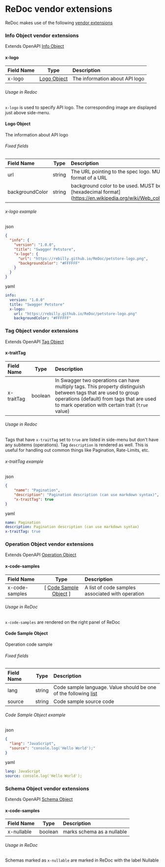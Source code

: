 # ReDoc vendor extensions
ReDoc makes use of the following [vendor extensions](http://swagger.io/specification/#vendorExtensions)

### Info Object vendor extensions
Extends OpenAPI [Info Object](http://swagger.io/specification/#infoObject)
#### x-logo

| Field Name     |	Type	       | Description |
| :------------- | :-----------: | :---------- |
| x-logo         | [Logo Object](#logoObject)  | The information about API logo |

###### Usage in Redoc
`x-logo` is used to specify API logo. The corresponding image are displayed just above side-menu.

#### <a name="logoObject"></a>Logo Object
The information about API logo
###### Fixed fields
| Field Name      |	Type	   | Description |
| :-------------- | :------: | :---------- |
| url             | string   | The URL pointing to the spec logo. MUST be in the format of a URL
| backgroundColor | string   | background color to be used. MUST be RGB color in [hexadecimal format] (https://en.wikipedia.org/wiki/Web_colors#Hex_triplet)


###### x-logo example
json
```json
{
  "info": {
    "version": "1.0.0",
    "title": "Swagger Petstore",
    "x-logo": {
      "url": "https://rebilly.github.io/ReDoc/petstore-logo.png",
      "backgroundColor": "#FFFFFF"
    }
  }
}
```
yaml
```yaml
info:
  version: "1.0.0"
  title: "Swagger Petstore"
  x-logo:
    url: "https://rebilly.github.io/ReDoc/petstore-logo.png"
    backgroundColor: "#FFFFFF"
```



### Tag Object vendor extensions
Extends OpenAPI [Tag Object](http://swagger.io/specification/#tagObject)
#### x-traitTag
| Field Name     |	Type	  | Description |
| :------------- | :------: | :---------- |
| x-traitTag     | boolean  | In Swagger two operations can have multiply tags. This property distinguish between tags that are used to group operations (default) from tags that are used to mark operation with certain trait (`true` value) |

###### Usage in Redoc
Tags that have `x-traitTag` set to `true` are listed in side-menu but don't have any subitems (operations). Tag `description` is rendered as well.
This is useful for handling out common things like Pagination, Rate-Limits, etc.

###### x-traitTag example
json
```json
{
    "name": "Pagination",
    "description": "Pagination description (can use markdown syntax)",
    "x-traitTag": true
}
```
yaml
```yaml
name: Pagination
description: Pagination description (can use markdown syntax)
x-traitTag: true
```

### Operation Object vendor extensions
Extends OpenAPI [Operation Object](http://swagger.io/specification/#operationObject)
#### x-code-samples
| Field Name     |	Type	  | Description |
| :------------- | :------: | :---------- |
| x-code-samples | [ [Code Sample Object](#codeSampleObject) ]  | A list of code samples associated with operation |

###### Usage in ReDoc
`x-code-samples` are rendered on the right panel of ReDoc

#### <a name="codeSampleObject"></a>Code Sample Object
Operation code sample
###### Fixed fields
| Field Name  |	Type	   | Description  |
| :---------- | :------: | :----------- |
| lang        | string   | Code sample language. Value should be one of the following [list](https://github.com/github/linguist/blob/master/lib/linguist/popular.yml) |
| source      | string   | Code sample source code |


###### Code Sample Object example
json
```json
{
  "lang": "JavaScript",
  "source": "console.log('Hello World');"
}
```
yaml
```yaml
lang: JavaScript
source: console.log('Hello World');
```

### Schema Object vendor extensions
Extends OpenAPI [Schema Object](http://swagger.io/specification/#schemaObject)
#### x-code-samples
| Field Name     |	Type	  | Description |
| :------------- | :------: | :---------- |
| x-nullable | boolean | marks schema as a nullable |

###### Usage in ReDoc
Schemas marked as `x-nullable` are marked in ReDoc with the label Nullable
